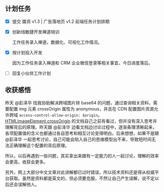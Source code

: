 ## 计划任务

- [x] 提交 媒资 v1.3 | 广告落地页 v1.2 前端任务计划排期

- [x] 创新线敏捷开发禅道培训

  工作任务录入禅道，数据化、可视化工作情况。

- [x] 按计划投入开发

  因为工作任务录入禅道和 CRM 企业微信登录等相关事宜，今日进度落后。

- [ ] 回复小伙伴工作计划

## 收获感悟

昨天 @彭泽华 找我协助解决跨域图片转 base64 的问题，通过查询相关资料，需要配置 img 元素 crossOrigin 属性为 anonymous，并且在 CDN 配置图片资源允许跨域 `access-control-allow-origin: $origin`。  
[HTMLImageElement.crossOrigin](https://developer.mozilla.org/en-US/docs/Web/API/HTMLImageElement/crossOrigin) 的文档自己之前有看过，但并没有深入思考并理解背后的原理。昨天跟 @彭泽华 边看文档边讨论过程中，逐渐条理清晰起来，各项配置值的含义也都通过各自思考和相互讨论变得明白。后来想想，如果不是跟 @彭泽华 一起思考讨论，自己可能会陷入自己的思维模型出不来，导致短时间无法正确理解这个配置的背后原理。

所以，以后再遇到一些问题，其实拿出来跟有一定能力的人一起讨论，理解的效率会更高，收获会更多。

另外，网上大部分中文文章对此讲解都已过时错误，所以技术资料还是得从权威平台获取。虽然是资料都是英文的，但必须要克服，不然让自己产生误解，说不定以后还会误解他人。
